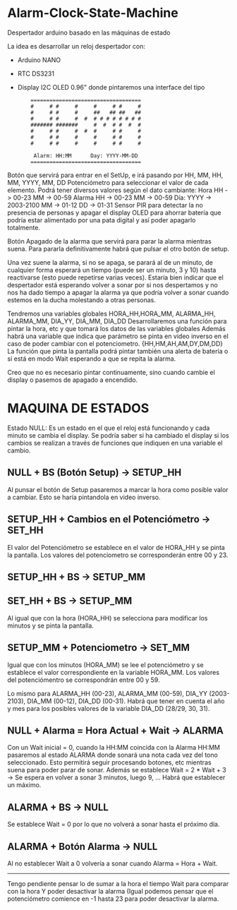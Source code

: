 # Alarm-Clock-State-Machine
Despertador arduino basado en las máquinas de estado

La idea es desarrollar un reloj despertador con:
* Arduino NANO
* RTC DS3231
* Display I2C OLED 0.96" donde pintaremos una interface del tipo

          ===================================          
          #     # #     #     #     # #     # 
          #     # #     #     ##   ## ##   ## 
          #     # #     #  #  # # # # # # # # 
          ####### #######     #  #  # #  #  # 
          #     # #     #  #  #     # #     # 
          #     # #     #     #     # #     # 
          #     # #     #     #     # #     # 
          
           Alarm: HH:MM      Day: YYYY-MM-DD
          ===================================

Botón que servirá para entrar en el SetUp, e irá pasando por HH, MM, HH, MM, YYYY, MM, DD
Potenciómetro para seleccionar el valor de cada elemento. Podrá tener diversos valores según el dato cambiante:
          Hora 
              HH -> 00-23
              MM -> 00-59
          Alarma
              HH -> 00-23
              MM -> 00-59
          Día:
              YYYY -> 2003-2100
              MM -> 01-12
              DD -> 01-31
Sensor PIR para detectar la no presencia de personas y apagar el display OLED para ahorrar batería que podría estar alimentado por una pata digital y así poder apagarlo totalmente.

Botón Apagado de la alarma que servirá para parar la alarma mientras suena. Para pararla definitivamente habrá que pulsar el otro botón de setup.

Una vez suene la alarma, si no se apaga, se parará al de un minuto, de cualquier forma esperará un tiempo (puede ser un minuto, 3 y 10) hasta reactivarse (esto puede repetirse varias veces). Estaría bien indicar que el despertador está esperando volver a sonar por si nos despertamos y no nos ha dado tiempo a apagar la alarma ya que podría volver a sonar cuando estemos en la ducha molestando a otras personas.

Tendremos una variables globales HORA_HH,HORA_MM, ALARMA_HH, ALARMA_MM, DIA_YY, DIA_MM, DIA_DD
Desarrollaremos una función para pintar la hora, etc y que tomará los datos de las variables globales
Además habrá una variable que indica que parámetro se pinta en video inverso en el caso de poder cambiar con el potenciometro. {HH,HM,AH,AM,DY,DM,DD}
La función que pinta la pantalla podrá pintar también una alerta de batería o si está en modo Wait esperando a que se repita la alarma.

Creo que no es necesario pintar continuamente, sino cuando cambie el display o pasemos de apagado a encendido.


MAQUINA DE ESTADOS
==================

Estado NULL: Es un estado en el que el reloj está funcionando y cada minuto se cambia el display. 
Se podría saber si ha cambiado el display si los cambios se realizan a través de funciones que indiquen en una variable el cambio.

NULL + BS (Botón Setup) -> SETUP_HH
-----------------------------------
Al punsar el botón de Setup pasaremos a marcar la hora como posible valor a cambiar. Esto se haría pintandola en video inverso.

SETUP_HH + Cambios en el Potenciómetro -> SET_HH
------------------------------------------------
El valor del Potenciómetro se establece en el valor de HORA_HH y se pinta la pantalla. Los valores del potenciometro se corresponderán entre 00 y 23.

SETUP_HH + BS -> SETUP_MM
-------------------------
SET_HH + BS -> SETUP_MM
-----------------------
Al igual que con la hora (HORA_HH) se selecciona para modificar los minutos y se pinta la pantalla. 

SETUP_MM + Potenciometro -> SET_MM
----------------------------------
Igual que con los minutos (HORA_MM) se lee el potenciómetro y se establece el valor correspondiente en la variable HORA_MM. Los valores del potenciómentro se correspondrán entre 00 y 59.

Lo mismo para ALARMA_HH (00-23), ALARMA_MM (00-59), DIA_YY (2003-2103), DIA_MM (00-12), DIA_DD (00-31). Habrá que tener en cuenta el año y mes para los posibles valores de la variable DIA_DD (28/29, 30, 31).

NULL + Alarma = Hora Actual + Wait -> ALARMA
--------------------------------------------
Con un Wait inicial = 0, cuando la HH:MM coincida con la Alarma HH:MM pasaremos al estado ALARMA donde sonará una nota cada vez del tono seleccionado. Esto permitirá seguir procesando botones, etc mientras suena para poder parar de sonar.
Además se establece Wait = 2 * Wait + 3 -> Se espera en volver a sonar 3 minutos, luego 9, ... Habrá que establecer un máximo.

ALARMA + BS -> NULL
--------------------
Se establece Wait = 0 por lo que no volverá a sonar hasta el próximo día.

ALARMA + Botón Alarma -> NULL
-----------------------------
Al no establecer Wait a 0 volvería a sonar cuando Alarma = Hora + Wait.

-----------------------------------
Tengo pendiente pensar lo de sumar a la hora el tiempo Wait para comparar con la hora
Y poder desactivar la alarma (Igual podemos pensar que el potenciómetro comience en -1 hasta 23 para poder desactivar la alarma.
